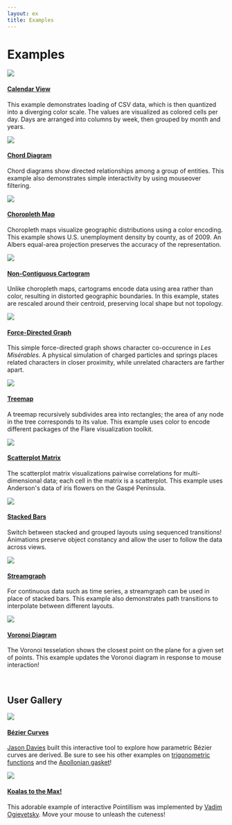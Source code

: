 ```yaml
---
layout: ex
title: Examples
---
```


# Examples

<div class="gallery">

<div class="list">
  <a href="calendar.html">
    <img src="../calendar.png"/>
  </a>
  <h4><a href="calendar.html">Calendar View</a></h4>

  <p>This example demonstrates loading of CSV data, which is then quantized into
  a diverging color scale. The values are visualized as colored cells per day.
  Days are arranged into columns by week, then grouped by month and years.</p>
</div>

<div class="list">
  <a href="chord.html">
    <img src="../chord.png"/>
  </a>
  <h4><a href="chord.html">Chord Diagram</a></h4>

  <p>Chord diagrams show directed relationships among a group of entities. This
  example also demonstrates simple interactivity by using mouseover
  filtering.</p>
</div>

<div class="list">
  <a href="choropleth.html">
    <img src="../choropleth.png"/>
  </a>
  <h4><a href="choropleth.html">Choropleth Map</a></h4>

  <p>Choropleth maps visualize geographic distributions using a color encoding.
  This example shows U.S. unemployment density by county, as of 2009. An Albers
  equal-area projection preserves the accuracy of the representation.</p>
</div>

<div class="list">
  <a href="cartogram.html">
    <img src="../cartogram.png"/>
  </a>
  <h4><a href="cartogram.html">Non-Contiguous Cartogram</a></h4>

  <p>Unlike choropleth maps, cartograms encode data using area rather than
  color, resulting in distorted geographic boundaries. In this example, states
  are rescaled around their centroid, preserving local shape but not
  topology.</p>
</div>

<div class="list">
  <a href="force.html">
    <img src="../force.png"/>
  </a>
  <h4><a href="force.html">Force-Directed Graph</a></h4>

  <p>This simple force-directed graph shows character co-occurence in <i>Les
  Misérables</i>. A physical simulation of charged particles and springs
  places related characters in closer proximity, while unrelated characters are
  farther apart.</p>
</div>

<div class="list">
  <a href="treemap.html">
    <img src="../treemap.png"/>
  </a>
  <h4><a href="treemap.html">Treemap</a></h4>

  <p>A treemap recursively subdivides area into rectangles; the area of any node
  in the tree corresponds to its value. This example uses color to encode
  different packages of the Flare visualization toolkit.</p>
</div>

<div class="list">
  <a href="splom.html">
    <img src="../splom.png"/>
  </a>
  <h4><a href="splom.html">Scatterplot Matrix</a></h4>

  <p>The scatterplot matrix visualizations pairwise correlations for
  multi-dimensional data; each cell in the matrix is a scatterplot. This example
  uses Anderson's data of iris flowers on the Gaspé Peninsula.</p>
</div>

<div class="list">
  <a href="stack.html">
    <img src="../stack.png"/>
  </a>
  <h4><a href="stack.html">Stacked Bars</a></h4>

  <p>Switch between stacked and grouped layouts using sequenced transitions!
  Animations preserve object constancy and allow the user to follow the data
  across views.</p>
</div>

<div class="list">
  <a href="stream.html">
    <img src="../stream.png"/>
  </a>
  <h4><a href="stream.html">Streamgraph</a></h4>

  <p>For continuous data such as time series, a streamgraph can be used in place
  of stacked bars. This example also demonstrates path transitions to
  interpolate between different layouts.</p>
</div>

<div class="list">
  <a href="voronoi.html">
    <img src="../voronoi.png"/>
  </a>
  <h4><a href="voronoi.html">Voronoi Diagram</a></h4>

  <p>The Voronoi tesselation shows the closest point on the plane for a given
  set of points. This example updates the Voronoi diagram in response to mouse
  interaction!</p>
</div>

</div>
<br clear="left"/>

## User Gallery

<div class="gallery">

<div class="list">
  <a href="http://www.jasondavies.com/animated-bezier/">
    <img src="../bezier.png"/>
  </a>
  <h4><a href="http://www.jasondavies.com/animated-bezier/">Bézier Curves</a></h4>

  <p><a href="http://www.jasondavies.com/">Jason Davies</a> built this
  interactive tool to explore how parametric Bézier curves are derived. Be sure
  to see his other examples on <a href="http://www.jasondavies.com/animated-trig/"
  >trigonometric functions</a> and the <a href="http://www.jasondavies.com/apollonian-gasket/"
  >Apollonian gasket</a>!</p>
</div>

<div class="list">
  <a href="http://www.koalastothemax.com/">
    <img src="../koalas.png"/>
  </a>
  <h4><a href="http://www.koalastothemax.com/">Koalas to the Max!</a></h4>

  <p>This adorable example of interactive Pointillism was implemented by <a
  href="http://vadim.ogievetsky.com/">Vadim Ogievetsky</a>. Move your mouse to
  unleash the cuteness!</p>
</div>

</div>
